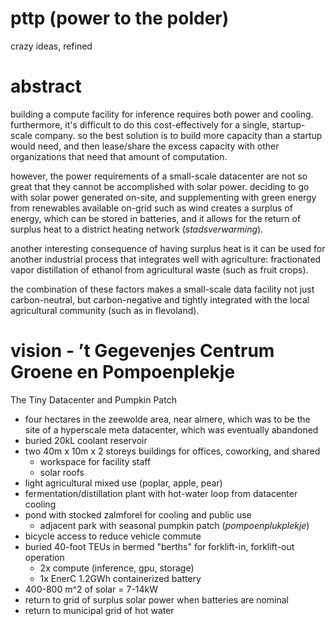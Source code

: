 # pttp (power to the polder)

crazy ideas, refined

# abstract

building a compute facility for inference requires both power and cooling.
furthermore, it's difficult to do this cost-effectively for a single, startup-scale
company. so the best solution is to build more capacity than a startup would
need, and then lease/share the excess capacity with other organizations that
need that amount of computation.

however, the power requirements of a small-scale datacenter are not so great
that they cannot be accomplished with solar power. deciding to go with solar
power generated on-site, and supplementing with green energy from renewables
available on-grid such as wind creates a surplus of energy, which can be stored
in batteries, and it allows for the return of surplus heat to a district heating
network (*stadsverwarming*).

another interesting consequence of having surplus heat is it can be used for
another industrial process that integrates well with agriculture: fractionated
vapor distillation of ethanol from agricultural waste (such as fruit crops).

the combination of these factors makes a small-scale data facility not just
carbon-neutral, but carbon-negative and tightly integrated with the local
agricultural community (such as in flevoland).

# vision - ’t Gegevenjes Centrum Groene en Pompoenplekje

The Tiny Datacenter and Pumpkin Patch

- four hectares in the zeewolde area, near almere, which was to be the site
  of a hyperscale meta datacenter, which was eventually abandoned
- buried 20kL coolant reservoir
- two 40m x 10m x 2 storeys buildings for offices, coworking, and shared
  - workspace for facility staff
  - solar roofs
- light agricultural mixed use (poplar, apple, pear)
- fermentation/distillation plant with hot-water loop from datacenter cooling
- pond with stocked zalmforel for cooling and public use
  - adjacent park with seasonal pumpkin patch (*pompoenplukplekje*)
- bicycle access to reduce vehicle commute
- buried 40-foot TEUs in bermed "berths" for forklift-in, forklift-out operation
  - 2x compute (inference, gpu, storage)
  - 1x EnerC 1.2GWh containerized battery
- 400-800 m^2 of solar = 7-14kW
- return to grid of surplus solar power when batteries are nominal
- return to municipal grid of hot water 


